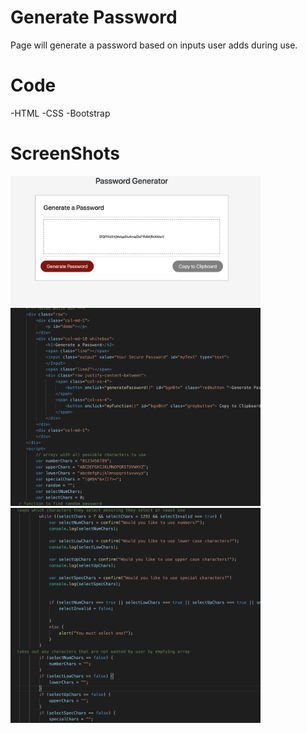 # Generate Password

Page will generate a password based on inputs user adds during use.

# Code
-HTML
-CSS
-Bootstrap

# ScreenShots
<img src="Screen Shot 2019-11-02 at 9.25.04 AM.png" width=400px>
<img src="Screen Shot 2019-11-02 at 9.26.25 AM.png" width=400px>
<img src="Screen Shot 2019-11-02 at 9.26.35 AM.png" width=400px>
